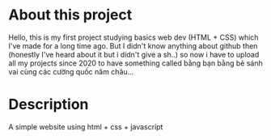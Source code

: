 # About this project
Hello, this is my first project studying basics web dev (HTML + CSS) which I've made for a long time ago. But I didn't know anything about github then (honestly I've heard about it but i didn't give a sh..) so now i have to upload all my projects since 2020 to have something called bằng bạn bằng bè sánh vai cùng các cường quốc năm châu... 

# Description
A simple website using html + css + javascript

